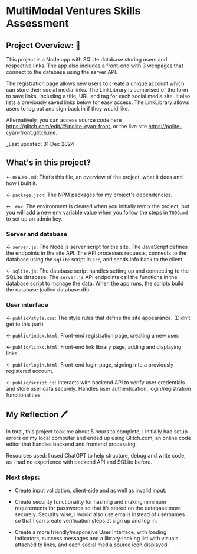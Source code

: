 # MultiModal Ventures Skills Assessment

## Project Overview: 📖

This project is a Node app with SQLite database storing users and respective links. The app also includes a front-end with 3 webpages that connect to the database using the server API.

The registration page allows new users to create a unique account which can store their social media links. The LinkLibrary is comprised of the form to save links, including a title, URL and tag for each social media site. It also lists a previously saved links below for easy access. The LinkLibrary allows users to log out and sign back in if they would like.

Alternatively, you can access source code here https://glitch.com/edit/#!/polite-cyan-front, or the live site https://polite-cyan-front.glitch.me.

\_Last updated: 31 Dec 2024

## What's in this project?

← `README.md`: That’s this file, an overview of the project, what it does and how I built it.

← `package.json`: The NPM packages for my project's dependencies.

← `.env`: The environment is cleared when you initially remix the project, but you will add a new env variable value when you follow the steps in `TODO.md` to set up an admin key.

### Server and database

← `server.js`: The Node.js server script for the site. The JavaScript defines the endpoints in the site API. The API processes requests, connects to the database using the `sqlite` script in `src`, and sends info back to the client.

← `sqlite.js`: The database script handles setting up and connecting to the SQLite database. The `server.js` API endpoints call the functions in the database script to manage the data. When the app runs, the scripts build the database (called database.db)

### User interface

← `public/style.css`: The style rules that define the site appearance. (Didn’t get to this part)

← `public/index.html`: Front-end registration page, creating a new user.

← `public/links.html`: Front-end link library page, adding and displaying links.

← `public/login.html`: Front-end login page, signing into a previously registered account.

← `public/script.js`: Interacts with backend API to verify user credentials and store user data securely. Handles user authentication, login/registration functionalities.

## My Reflection 🖊️

In total, this project took me about 5 hours to complete, I initially had setup errors on my local computer and ended up using Glitch.com, an online code editor that handles backend and frontend processing.

Resources used: I used ChatGPT to help structure, debug and write code, as I had no experience with backend API and SQLite before.

### Next steps:

- Create input validation, client-side and as well as invalid input.

- Create security functionality for hashing and making minimum requirements for passwords so that it’s stored on the database more securely. Security wise, I would also use emails instead of usernames so that I can create verification steps at sign up and log in.

- Create a more friendly/responsive User Interface, with loading indicators, success messages and a library-looking list with visuals attached to links, and each social media source icon displayed.
